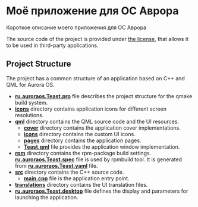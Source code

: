 # Моё приложение для ОС Аврора

Короткое описание моего приложения для ОС Аврора

The source code of the project is provided under
[the license](LICENSE.BSD-3-CLAUSE.md),
that allows it to be used in third-party applications.

## Project Structure

The project has a common structure
of an application based on C++ and QML for Aurora OS.

* **[ru.auroraos.Teast.pro](ru.auroraos.Teast.pro)** file
  describes the project structure for the qmake build system.
* **[icons](icons)** directory contains application icons for different screen resolutions.
* **[qml](qml)** directory contains the QML source code and the UI resources.
  * **[cover](qml/cover)** directory contains the application cover implementations.
  * **[icons](qml/icons)** directory contains the custom UI icons.
  * **[pages](qml/pages)** directory contains the application pages.
  * **[Teast.qml](qml/Teast.qml)** file
    provides the application window implementation.
* **[rpm](rpm)** directory contains the rpm-package build settings.
  **[ru.auroraos.Teast.spec](rpm/ru.auroraos.Teast.spec)** file is used by rpmbuild tool.
  It is generated from **[ru.auroraos.Teast.yaml](rpm/ru.auroraos.Teast.yaml)** file.
* **[src](src)** directory contains the C++ source code.
  * **[main.cpp](src/main.cpp)** file is the application entry point.
* **[translations](translations)** directory contains the UI translation files.
* **[ru.auroraos.Teast.desktop](ru.auroraos.Teast.desktop)** file
  defines the display and parameters for launching the application.
